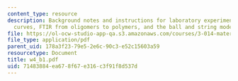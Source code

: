 ```yaml
---
content_type: resource
description: Background notes and instructions for laboratory experiments on phonon
  curves, FTIR from oligomers to polymers, and the ball and string model.
file: https://ol-ocw-studio-app-qa.s3.amazonaws.com/courses/3-014-materials-laboratory-fall-2006/71483884ea678f67e316c3f91f8d537d_w4_b1.pdf
file_type: application/pdf
parent_uid: 178a3f23-79e5-2e6c-90c3-e52c15603a59
resourcetype: Document
title: w4_b1.pdf
uid: 71483884-ea67-8f67-e316-c3f91f8d537d
---
```

